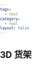 ```yaml
---
tags:
  - tool
category:
  - tool
layout: false
---
```


# 3D 货架




<ShelfShow />

<style>
body, html {
  background: white;
  margin: 0;
  padding: 0;
}
</style>